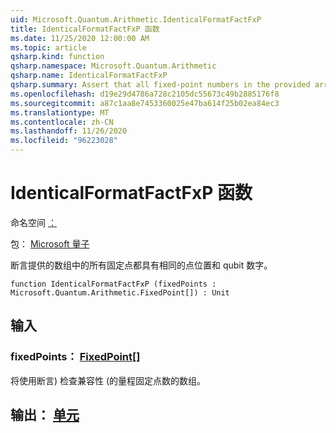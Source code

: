```yaml
---
uid: Microsoft.Quantum.Arithmetic.IdenticalFormatFactFxP
title: IdenticalFormatFactFxP 函数
ms.date: 11/25/2020 12:00:00 AM
ms.topic: article
qsharp.kind: function
qsharp.namespace: Microsoft.Quantum.Arithmetic
qsharp.name: IdenticalFormatFactFxP
qsharp.summary: Assert that all fixed-point numbers in the provided array have identical point positions and qubit numbers.
ms.openlocfilehash: d19e29d4786a728c2105dc55673c49b2885176f8
ms.sourcegitcommit: a87c1aa8e7453360025e47ba614f25b02ea84ec3
ms.translationtype: MT
ms.contentlocale: zh-CN
ms.lasthandoff: 11/26/2020
ms.locfileid: "96223028"
---
```

# <a name="identicalformatfactfxp-function"></a>IdenticalFormatFactFxP 函数

命名空间 [：](xref:Microsoft.Quantum.Arithmetic)

包： [Microsoft 量子](https://nuget.org/packages/Microsoft.Quantum.Numerics)


断言提供的数组中的所有固定点都具有相同的点位置和 qubit 数字。

```qsharp
function IdenticalFormatFactFxP (fixedPoints : Microsoft.Quantum.Arithmetic.FixedPoint[]) : Unit
```


## <a name="input"></a>输入

### <a name="fixedpoints--fixedpoint"></a>fixedPoints： [FixedPoint](xref:Microsoft.Quantum.Arithmetic.FixedPoint)[]

将使用断言) 检查兼容性 (的量程固定点数的数组。



## <a name="output--unit"></a>输出： [单元](xref:microsoft.quantum.lang-ref.unit)

